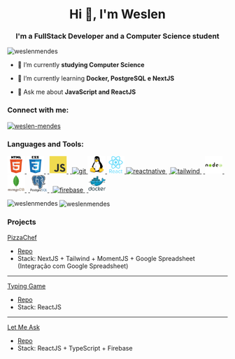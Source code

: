 <h1 align="center">Hi 👋, I'm Weslen</h1>
<h3 align="center">I'm a FullStack Developer and a Computer Science student</h3>

<p align="left"> <img src="https://komarev.com/ghpvc/?username=weslenmendes&label=Profile%20views&color=0eb47d&style=flat" alt="weslenmendes" /> </p>

- 🔭 I’m currently **studying Computer Science**

- 🌱 I’m currently learning **Docker, PostgreSQL e NextJS**

- 💬 Ask me about **JavaScript and ReactJS**

<h3 align="left">Connect with me:</h3>
<p align="left">
<a href="https://linkedin.com/in/weslen-mendes" target="blank"><img align="center" src="https://raw.githubusercontent.com/rahuldkjain/github-profile-readme-generator/master/src/images/icons/Social/linked-in-alt.svg" alt="weslen-mendes" height="30" width="40" /></a>
</p>

<h3 align="left">
  Languages and Tools:
</h3>
<p align="left"> <a href="https://www.w3.org/html/" target="_blank" rel="noreferrer"> <img src="https://raw.githubusercontent.com/devicons/devicon/master/icons/html5/html5-original-wordmark.svg" alt="html5" width="40" height="40"/> </a> <a href="https://www.w3schools.com/css/" target="_blank" rel="noreferrer"> <img src="https://raw.githubusercontent.com/devicons/devicon/master/icons/css3/css3-original-wordmark.svg" alt="css3" width="40" height="40"/> </a> &nbsp;<a href="https://developer.mozilla.org/en-US/docs/Web/JavaScript" target="_blank" rel="noreferrer"> <img src="https://raw.githubusercontent.com/devicons/devicon/master/icons/javascript/javascript-original.svg" alt="javascript" width="40" height="40"/> </a> &nbsp;<a href="https://git-scm.com/" target="_blank" rel="noreferrer"> <img src="https://www.vectorlogo.zone/logos/git-scm/git-scm-icon.svg" alt="git" width="40" height="40"/> </a> <a href="https://www.linux.org/" target="_blank" rel="noreferrer"> <img src="https://raw.githubusercontent.com/devicons/devicon/master/icons/linux/linux-original.svg" alt="linux" width="40" height="40"/> </a> <a href="https://reactjs.org/" target="_blank" rel="noreferrer"> <img src="https://raw.githubusercontent.com/devicons/devicon/master/icons/react/react-original-wordmark.svg" alt="react" width="40" height="40"/> </a> <a href="https://reactnative.dev/" target="_blank" rel="noreferrer"> <img src="https://reactnative.dev/img/header_logo.svg" alt="reactnative" width="40" height="40"/> </a> &nbsp;<a href="https://tailwindcss.com/" target="_blank" rel="noreferrer"> <img src="https://www.vectorlogo.zone/logos/tailwindcss/tailwindcss-icon.svg" alt="tailwind" width="40" height="40"/> </a> &nbsp;<a href="https://nodejs.org" target="_blank" rel="noreferrer"> <img src="https://raw.githubusercontent.com/devicons/devicon/master/icons/nodejs/nodejs-original-wordmark.svg" alt="nodejs" width="40" height="40"/> </a> &nbsp;<a href="https://www.mongodb.com/" target="_blank" rel="noreferrer"> <img src="https://raw.githubusercontent.com/devicons/devicon/master/icons/mongodb/mongodb-original-wordmark.svg" alt="mongodb" width="40" height="40"/> </a> &nbsp;<a href="https://www.postgresql.org" target="_blank" rel="noreferrer"> <img src="https://raw.githubusercontent.com/devicons/devicon/master/icons/postgresql/postgresql-original-wordmark.svg" alt="postgresql" width="40" height="40"/> </a> &nbsp;<a href="https://firebase.google.com/" target="_blank" rel="noreferrer"> <img src="https://www.vectorlogo.zone/logos/firebase/firebase-icon.svg" alt="firebase" width="40" height="40"/> </a> &nbsp;<a href="https://www.docker.com/" target="_blank" rel="noreferrer"> <img src="https://raw.githubusercontent.com/devicons/devicon/master/icons/docker/docker-original-wordmark.svg" alt="docker" width="40" height="40"/> </a> </p>

<p><img align="left" src="https://github-readme-stats.vercel.app/api/top-langs?username=weslenmendes&show_icons=true&theme=dark&locale=en&layout=compact" alt="weslenmendes" /></p>

<p>&nbsp;<img align="center" src="https://github-readme-stats.vercel.app/api?username=weslenmendes&show_icons=true&theme=dark&locale=en" alt="weslenmendes" /></p>

### Projects

[PizzaChef](https://pizza-chef.vercel.app/)
- [Repo](https://github.com/weslenmendes/pizza-chef)
- Stack: NextJS + Tailwind + MomentJS + Google Spreadsheet (Integração com Google Spreadsheet)

***
[Typing Game](https://typing-game-tan.vercel.app/)
- [Repo](https://github.com/weslenmendes/typing-game)
- Stack: ReactJS

***
[Let Me Ask](https://letmeask-7fabe.web.app/)
- [Repo](https://github.com/weslenmendes/letmeask)
- Stack: ReactJS + TypeScript + Firebase
